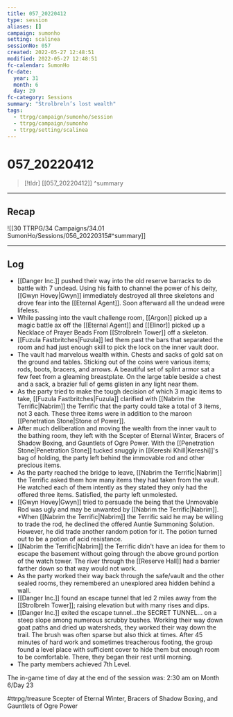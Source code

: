 ```yaml
---
title: 057_20220412
type: session
aliases: []
campaign: sumonho
setting: scalinea
sessionNo: 057
created: 2022-05-27 12:48:51
modified: 2022-05-27 12:48:51
fc-calendar: SumonHo
fc-date:
  year: 31
  month: 6
  day: 29
fc-category: Sessions
summary: "Strolbreln’s lost wealth"
tags:
  - ttrpg/campaign/sumonho/session
  - ttrpg/campaign/sumonho
  - ttrpg/setting/scalinea
---
```


# 057_20220412

 > [!tldr] [[057_20220412]]
>  ^summary
---

## Recap

![[30 TTRPG/34 Campaigns/34.01 SumonHo/Sessions/056_20220315#^summary]]

---

## Log

- [[Danger Inc.]]  pushed their way into the old reserve barracks to do battle with 7 undead. Using his faith to channel the power of his deity, [[Gwyn Hovey|Gwyn]] immediately destroyed all three skeletons and drove fear into the [[Eternal Agent]]. Soon afterward all the undead were lifeless.
- While passing into the vault challenge room, [[Argon]] picked up a magic battle ax off the [[Eternal Agent]] and [[Elinor]] picked up a Necklace of Prayer Beads From [[Strolbreln Tower]] off a skeleton.
- [[Fuzula Fastbritches|Fuzula]] led them past the bars that separated the room and had just enough skill to pick the lock on the inner vault door.
- The vault had marvelous wealth within. Chests and sacks of gold sat on the ground and tables. Sticking out of the coins were various items; rods, boots, bracers, and arrows. A beautiful set of splint armor sat a few feet from a gleaming breastplate. On the large table beside a chest and a sack, a brazier full of gems glisten in any light near them.   
- As the party tried to make the tough decision of which 3 magic items to take, [[Fuzula Fastbritches|Fuzula]] clarified with [[Nabrim the Terrific|Nabrim]] the Terrific that the party could take a total of 3 items, not 3 each. These three items were in addition to the maroon [[Penetration Stone|Stone of Power]].
- After much deliberation and moving the wealth from the inner vault to the bathing room, they left with the Scepter of Eternal Winter, Bracers of Shadow Boxing, and Gauntlets of Ogre Power. With the [[Penetration Stone|Penetration Stone]] tucked snuggly in [[Kereshi Khill|Kereshi]]'s bag of holding, the party left behind the immovable rod and other precious items.
- As the party reached the bridge to leave, [[Nabrim the Terrific|Nabrim]] the Terrific asked them how many items they had taken from the vault. He watched each of them intently as they stated they only had the offered three items. Satisfied, the party left unmolested.
- [[Gwyn Hovey|Gwyn]] tried to persuade the being that the Unmovable Rod was ugly and may be unwanted by [[Nabrim the Terrific|Nabrim]]. *When [[Nabrim the Terrific|Nabrim]] the Terrific said he may be willing to trade the rod, he declined the offered Auntie Summoning Solution. However, he did trade another random potion for it. The potion turned out to be a potion of acid resistance. 
- [[Nabrim the Terrific|Nabrim]] the Terrific didn't have an idea for them to escape the basement without going through the above ground portion of the watch tower. The river through the [[Reserve Hall]] had a barrier farther down so that way would not work.
- As the party worked their way back through the safe/vault and the other sealed rooms, they remembered an unexplored area hidden behind a wall.
- [[Danger Inc.]]  found an escape tunnel that led 2 miles away from the [[Strolbreln Tower]]; raising elevation but with many rises and dips. 
- [[Danger Inc.]]  exited the escape tunnel…the SECRET TUNNEL… on a steep slope among numerous scrubby bushes. Working their way down goat paths and dried up watersheds, they worked their way down the trail. The brush was often sparse but also thick at times. After 45 minutes of hard work and sometimes treacherous footing, the group found a level place with sufficient cover to hide them but enough room to be comfortable. There, they began their rest until morning.      
- The party members achieved 7th Level.

The in-game time of day at the end of the session was: 2:30 am on Month 6/Day 23

#ttrpg/treasure Scepter of Eternal Winter, Bracers of Shadow Boxing, and Gauntlets of Ogre Power


